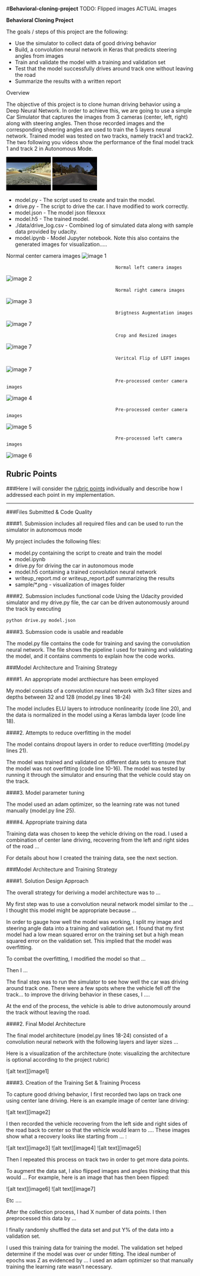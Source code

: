 #**Behavioral-cloning-project** 
TODO: Flipped images
ACTUAL images


**Behavioral Cloning Project**

The goals / steps of this project are the following:
* Use the simulator to collect data of good driving behavior
* Build, a convolution neural network in Keras that predicts steering angles from images
* Train and validate the model with a training and validation set
* Test that the model successfully drives around track one without leaving the road
* Summarize the results with a written report

Overview

The objective of this project is to clone human driving behavior using a Deep Neural Network.
In order to achieve this, we are going to use a simple Car Simulator that captures the images from 3 cameras (center, left, right) along with steering angles.
Then those recorded images and the corresponding sheering angles are used to train the 5 layers neural network.
Trained model was tested on two tracks, namely track1 and track2. The two following you videos show the performance of the final model track 1 and track 2 in Autonomous Mode.


[![Evaluation Track](sample/track1.jpg)](https://youtu.be/Xplj9rNayR8)
[![Track 2](sample/track2.jpg)](https://youtu.be/zxCuKIyuFzo)

* model.py - The script used to create and train the model.
* drive.py - The script to drive the car. I have modified to work correctly.
* model.json - The model json filexxxx
* model.h5 - The trained model.
* ./data/drive_log.csv  - Combined log of simulated data along with sample data provided by udacity.
* model.ipynb - Model Jupyter notebook. Note this also contains the generated images for visualization.....

[//]: # (Image References)
                                             Normal center camera images
![image 1](https://raw.githubusercontent.com/ahararwala/Behavioral-cloning-project/master/sample/normal_center.png "TODO Normal center camera images")

                                             Normal left camera images
![image 2](https://raw.githubusercontent.com/ahararwala/Behavioral-cloning-project/master/sample/normal_left.png "TODO Normal left camera images")

                                             Normal right camera images
![image 3](https://raw.githubusercontent.com/ahararwala/Behavioral-cloning-project/master/sample/normal_right.png "TODO Normal right camera images")

                                             Brigtness Augmentation images
![image 7](https://raw.githubusercontent.com/ahararwala/Behavioral-cloning-project/master/sample/brightness_augmentation.png "TODO Pre-process flipped images")

                                             Crop and Resized images
![image 7](https://raw.githubusercontent.com/ahararwala/Behavioral-cloning-project/master/sample/crop_and_resize.png "TODO Pre-process flipped images")

                                             Veritcal Flip of LEFT images
![image 7](https://raw.githubusercontent.com/ahararwala/Behavioral-cloning-project/master/sample/vertical_flip.png "TODO Pre-process flipped images")

                                             Pre-processed center camera images
![image 4](https://raw.githubusercontent.com/ahararwala/Behavioral-cloning-project/master/sample/center.png "Pre-process center camera images")

                                             Pre-processed center camera images
![image 5](https://raw.githubusercontent.com/ahararwala/Behavioral-cloning-project/master/sample/left.png "Pre-process right camera images")

                                             Pre-processed left camera images
![image 6](https://raw.githubusercontent.com/ahararwala/Behavioral-cloning-project/master/sample/right.png "Pre-process left center camera images")


## Rubric Points
###Here I will consider the [rubric points](https://review.udacity.com/#!/rubrics/432/view) individually and describe how I addressed each point in my implementation.  

---
###Files Submitted & Code Quality

####1. Submission includes all required files and can be used to run the simulator in autonomous mode

My project includes the following files:
* model.py containing the script to create and train the model
* model.ipynb
* drive.py for driving the car in autonomous mode
* model.h5 containing a trained convolution neural network 
* writeup_report.md or writeup_report.pdf summarizing the results
* sample/*.png - visualization of images folder

####2. Submssion includes functional code
Using the Udacity provided simulator and my drive.py file, the car can be driven autonomously around the track by executing 
```sh
python drive.py model.json
```

####3. Submssion code is usable and readable

The model.py file contains the code for training and saving the convolution neural network. The file shows the pipeline I used for training and validating the model, and it contains comments to explain how the code works.

###Model Architecture and Training Strategy

####1. An appropriate model arcthiecture has been employed

My model consists of a convolution neural network with 3x3 filter sizes and depths between 32 and 128 (model.py lines 18-24) 

The model includes ELU layers to introduce nonlinearity (code line 20), and the data is normalized in the model using a Keras lambda layer (code line 18). 

####2. Attempts to reduce overfitting in the model

The model contains dropout layers in order to reduce overfitting (model.py lines 21). 

The model was trained and validated on different data sets to ensure that the model was not overfitting (code line 10-16). The model was tested by running it through the simulator and ensuring that the vehicle could stay on the track.

####3. Model parameter tuning

The model used an adam optimizer, so the learning rate was not tuned manually (model.py line 25).

####4. Appropriate training data

Training data was chosen to keep the vehicle driving on the road. I used a combination of center lane driving, recovering from the left and right sides of the road ... 

For details about how I created the training data, see the next section. 

###Model Architecture and Training Strategy

####1. Solution Design Approach

The overall strategy for deriving a model architecture was to ...

My first step was to use a convolution neural network model similar to the ... I thought this model might be appropriate because ...

In order to gauge how well the model was working, I split my image and steering angle data into a training and validation set. I found that my first model had a low mean squared error on the training set but a high mean squared error on the validation set. This implied that the model was overfitting. 

To combat the overfitting, I modified the model so that ...

Then I ... 

The final step was to run the simulator to see how well the car was driving around track one. There were a few spots where the vehicle fell off the track... to improve the driving behavior in these cases, I ....

At the end of the process, the vehicle is able to drive autonomously around the track without leaving the road.

####2. Final Model Architecture

The final model architecture (model.py lines 18-24) consisted of a convolution neural network with the following layers and layer sizes ...

Here is a visualization of the architecture (note: visualizing the architecture is optional according to the project rubric)

![alt text][image1]

####3. Creation of the Training Set & Training Process

To capture good driving behavior, I first recorded two laps on track one using center lane driving. Here is an example image of center lane driving:

![alt text][image2]

I then recorded the vehicle recovering from the left side and right sides of the road back to center so that the vehicle would learn to .... These images show what a recovery looks like starting from ... :

![alt text][image3]
![alt text][image4]
![alt text][image5]

Then I repeated this process on track two in order to get more data points.

To augment the data sat, I also flipped images and angles thinking that this would ... For example, here is an image that has then been flipped:

![alt text][image6]
![alt text][image7]

Etc ....

After the collection process, I had X number of data points. I then preprocessed this data by ...


I finally randomly shuffled the data set and put Y% of the data into a validation set. 

I used this training data for training the model. The validation set helped determine if the model was over or under fitting. The ideal number of epochs was Z as evidenced by ... I used an adam optimizer so that manually training the learning rate wasn't necessary.
